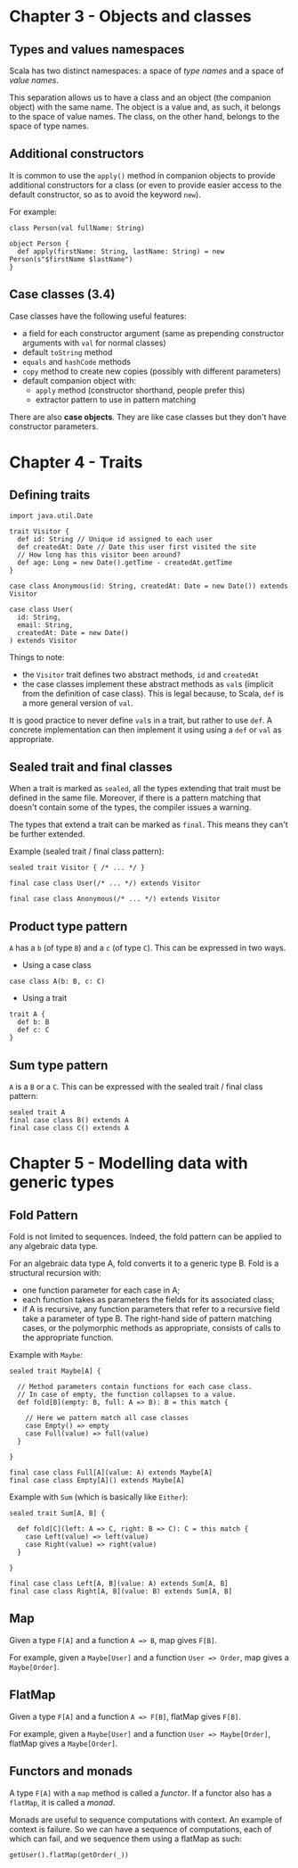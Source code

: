 # Chapter 3 - Objects and classes

## Types and values namespaces

Scala has two distinct namespaces: a space of *type names* and a space of *value names*.

This separation allows us to have a class and an object (the companion object) with the same name.
The object is a value and, as such, it belongs to the space of value names.
The class, on the other hand, belongs to the space of type names.

## Additional constructors

It is common to use the `apply()` method in companion objects to provide additional constructors for a class
(or even to provide easier access to the default constructor, so as to avoid the keyword `new`).

For example:

```
class Person(val fullName: String)

object Person {
  def apply(firstName: String, lastName: String) = new Person(s"$firstName $lastName")
}
```

## Case classes (3.4)

Case classes have the following useful features:

- a field for each constructor argument (same as prepending constructor arguments with `val` for normal classes)
- default `toString` method
- `equals` and `hashCode` methods
- `copy` method to create new copies (possibly with different parameters)
- default companion object with:
  - `apply` method (constructor shorthand, people prefer this)
  - extractor pattern to use in pattern matching

There are also **case objects**. They are like case classes but they don't have constructor parameters.


# Chapter 4 - Traits

## Defining traits

```
import java.util.Date

trait Visitor {
  def id: String // Unique id assigned to each user
  def createdAt: Date // Date this user first visited the site
  // How long has this visitor been around?
  def age: Long = new Date().getTime - createdAt.getTime
}

case class Anonymous(id: String, createdAt: Date = new Date()) extends Visitor

case class User(
  id: String,
  email: String,
  createdAt: Date = new Date()
) extends Visitor
```

Things to note:
- the `Visitor` trait defines two abstract methods, `id` and `createdAt`
- the case classes implement these abstract methods as `val`s (implicit from the definition of case class).
This is legal because, to Scala, `def` is a more general version of `val`.

It is good practice to never define `val`s in a trait, but rather to use `def`. A concrete implementation
can then implement it using using a `def` or `val` as appropriate.

## Sealed trait and final classes

When a trait is marked as `sealed`, all the types extending that trait must be defined in the same file.
Moreover, if there is a pattern matching that doesn't contain some of the types, the compiler issues a warning.

The types that extend a trait can be marked as `final`. This means they can't be further extended.

Example (sealed trait / final class pattern):

```
sealed trait Visitor { /* ... */ }

final case class User(/* ... */) extends Visitor

final case class Anonymous(/* ... */) extends Visitor
```

## Product type pattern

`A` has a `b` (of type `B`) and a `c` (of type `C`). This can be expressed in two ways.

- Using a case class

```
case class A(b: B, c: C)
```

- Using a trait

```
trait A {
  def b: B
  def c: C
}
```

## Sum type pattern

`A` is a `B` or a `C`. This can be expressed with the sealed trait / final class pattern:

```
sealed trait A
final case class B() extends A
final case class C() extends A
```

# Chapter 5 - Modelling data with generic types

## Fold Pattern

Fold is not limited to sequences. Indeed, the fold pattern can be applied to any
algebraic data type.

For an algebraic data type A, fold converts it to a generic type B. Fold is a structural recursion with:
- one function parameter for each case in A;
- each function takes as parameters the fields for its associated class;
- if A is recursive, any function parameters that refer to a recursive field take a parameter of type B.
The right-hand side of pattern matching cases, or the polymorphic methods as appropriate, consists of
calls to the appropriate function.

Example with `Maybe`:

```
sealed trait Maybe[A] {

  // Method parameters contain functions for each case class.
  // In case of empty, the function collapses to a value.
  def fold[B](empty: B, full: A => B): B = this match {

    // Here we pattern match all case classes
    case Empty() => empty
    case Full(value) => full(value)
  }

}

final case class Full[A](value: A) extends Maybe[A]
final case class Empty[A]() extends Maybe[A]
```

Example with `Sum` (which is basically like `Either`):

```
sealed trait Sum[A, B] {

  def fold[C](left: A => C, right: B => C): C = this match {
    case Left(value) => left(value)
    case Right(value) => right(value)
  }

}

final case class Left[A, B](value: A) extends Sum[A, B]
final case class Right[A, B](value: B) extends Sum[A, B]
```

## Map

Given a type `F[A]` and a function `A => B`, map gives `F[B]`.

For example, given a `Maybe[User]` and a function `User => Order`, map gives a `Maybe[Order]`.

## FlatMap

Given a type `F[A]` and a function `A => F[B]`, flatMap gives `F[B]`.

For example, given a `Maybe[User]` and a function `User => Maybe[Order]`, flatMap gives a `Maybe[Order]`.

## Functors and monads

A type `F[A]` with a `map` method is called a *functor*. If a functor also has a `flatMap`, it is called a *monad*.

Monads are useful to sequence computations with context. An example of context is failure.
So we can have a sequence of computations, each of which can fail, and we sequence them using a flatMap as such:

```
getUser().flatMap(getOrder(_))
```


